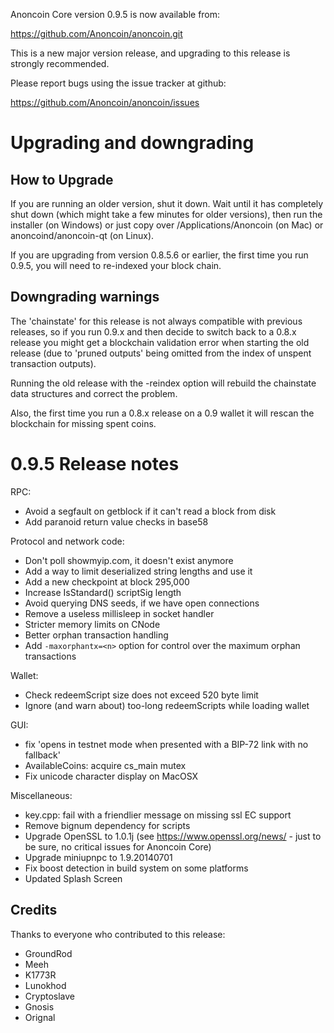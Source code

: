 Anoncoin Core version 0.9.5 is now available from:

  https://github.com/Anoncoin/anoncoin.git

This is a new major version release, and upgrading to this release is strongly recommended.

Please report bugs using the issue tracker at github:

  https://github.com/Anoncoin/anoncoin/issues

Upgrading and downgrading
==========================

How to Upgrade
--------------

If you are running an older version, shut it down. Wait until it has completely
shut down (which might take a few minutes for older versions), then run the
installer (on Windows) or just copy over /Applications/Anoncoin (on Mac) or
anoncoind/anoncoin-qt (on Linux).

If you are upgrading from version 0.8.5.6 or earlier, the first time you run
0.9.5, you will need to re-indexed your block chain.

Downgrading warnings
--------------------

The 'chainstate' for this release is not always compatible with previous
releases, so if you run 0.9.x and then decide to switch back to a
0.8.x release you might get a blockchain validation error when starting the
old release (due to 'pruned outputs' being omitted from the index of
unspent transaction outputs).

Running the old release with the -reindex option will rebuild the chainstate
data structures and correct the problem.

Also, the first time you run a 0.8.x release on a 0.9 wallet it will rescan
the blockchain for missing spent coins.

0.9.5 Release notes
===================

RPC:
- Avoid a segfault on getblock if it can't read a block from disk
- Add paranoid return value checks in base58

Protocol and network code:
- Don't poll showmyip.com, it doesn't exist anymore
- Add a way to limit deserialized string lengths and use it
- Add a new checkpoint at block 295,000
- Increase IsStandard() scriptSig length
- Avoid querying DNS seeds, if we have open connections
- Remove a useless millisleep in socket handler
- Stricter memory limits on CNode
- Better orphan transaction handling
- Add `-maxorphantx=<n>` option for control over the maximum orphan transactions

Wallet:
- Check redeemScript size does not exceed 520 byte limit
- Ignore (and warn about) too-long redeemScripts while loading wallet

GUI:
- fix 'opens in testnet mode when presented with a BIP-72 link with no fallback'
- AvailableCoins: acquire cs_main mutex
- Fix unicode character display on MacOSX

Miscellaneous:
- key.cpp: fail with a friendlier message on missing ssl EC support
- Remove bignum dependency for scripts
- Upgrade OpenSSL to 1.0.1j (see https://www.openssl.org/news/ - just to be sure, no critical issues for Anoncoin Core)
- Upgrade miniupnpc to 1.9.20140701
- Fix boost detection in build system on some platforms
- Updated Splash Screen

Credits
--------

Thanks to everyone who contributed to this release:

- GroundRod
- Meeh
- K1773R
- Lunokhod
- Cryptoslave
- Gnosis
- Orignal

